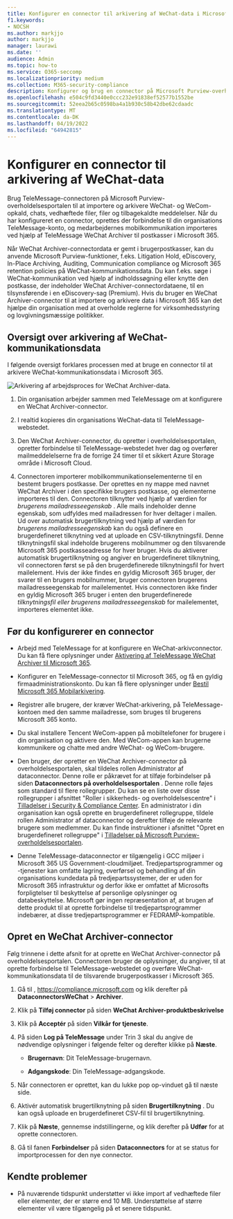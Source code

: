 ```yaml
---
title: Konfigurer en connector til arkivering af WeChat-data i Microsoft 365
f1.keywords:
- NOCSH
ms.author: markjjo
author: markjjo
manager: laurawi
ms.date: ''
audience: Admin
ms.topic: how-to
ms.service: O365-seccomp
ms.localizationpriority: medium
ms.collection: M365-security-compliance
description: Konfigurer og brug en connector på Microsoft Purview-overholdelsesportalen til at importere og arkivere WeChat-data i Microsoft 365.
ms.openlocfilehash: e504c9fd3440e0ccc232e91838ef52577b1552be
ms.sourcegitcommit: 52eea2b65c0598ba4a1b930c58b42dbe62cdaadc
ms.translationtype: MT
ms.contentlocale: da-DK
ms.lasthandoff: 04/19/2022
ms.locfileid: "64942815"
---
```

# <a name="set-up-a-connector-to-archive-wechat-data"></a>Konfigurer en connector til arkivering af WeChat-data

Brug TeleMessage-connectoren på Microsoft Purview-overholdelsesportalen til at importere og arkivere WeChat- og WeCom-opkald, chats, vedhæftede filer, filer og tilbagekaldte meddelelser. Når du har konfigureret en connector, oprettes der forbindelse til din organisations TeleMessage-konto, og medarbejdernes mobilkommunikation importeres ved hjælp af TeleMessage WeChat Archiver til postkasser i Microsoft 365.

Når WeChat Archiver-connectordata er gemt i brugerpostkasser, kan du anvende Microsoft Purview-funktioner, f.eks. Litigation Hold, eDiscovery, In-Place Archiving, Auditing, Communication compliance og Microsoft 365 retention policies på WeChat-kommunikationsdata. Du kan f.eks. søge i WeChat-kommunikation ved hjælp af indholdssøgning eller knytte den postkasse, der indeholder WeChat Archiver-connectordataene, til en tilsynsførende i en eDiscovery-sag (Premium). Hvis du bruger en WeChat Archiver-connector til at importere og arkivere data i Microsoft 365 kan det hjælpe din organisation med at overholde reglerne for virksomhedsstyring og lovgivningsmæssige politikker.

## <a name="overview-of-archiving-wechat-communication-data"></a>Oversigt over arkivering af WeChat-kommunikationsdata

I følgende oversigt forklares processen med at bruge en connector til at arkivere WeChat-kommunikationsdata i Microsoft 365.

![Arkivering af arbejdsproces for WeChat Archiver-data.](../media/WeChatConnectorWorkflow.png)

1. Din organisation arbejder sammen med TeleMessage om at konfigurere en WeChat Archiver-connector.

2. I realtid kopieres din organisations WeChat-data til TeleMessage-webstedet.

3. Den WeChat Archiver-connector, du opretter i overholdelsesportalen, opretter forbindelse til TeleMessage-webstedet hver dag og overfører mailmeddelelserne fra de forrige 24 timer til et sikkert Azure Storage område i Microsoft Cloud.

4. Connectoren importerer mobilkommunikationselementerne til en bestemt brugers postkasse. Der oprettes en ny mappe med navnet WeChat Archiver i den specifikke brugers postkasse, og elementerne importeres til den. Connectoren tilknytter ved hjælp af værdien for *brugerens mailadresseegenskab* . Alle mails indeholder denne egenskab, som udfyldes med mailadressen for hver deltager i mailen. Ud over automatisk brugertilknytning ved hjælp af værdien for *brugerens mailadresseegenskab* kan du også definere en brugerdefineret tilknytning ved at uploade en CSV-tilknytningsfil. Denne tilknytningsfil skal indeholde brugerens mobilnummer og den tilsvarende Microsoft 365 postkasseadresse for hver bruger. Hvis du aktiverer automatisk brugertilknytning og angiver en brugerdefineret tilknytning, vil connectoren først se på den brugerdefinerede tilknytningsfil for hvert mailelement. Hvis der ikke findes en gyldig Microsoft 365 bruger, der svarer til en brugers mobilnummer, bruger connectoren brugerens mailadresseegenskab for mailelementet. Hvis connectoren ikke finder en gyldig Microsoft 365 bruger i enten den brugerdefinerede *tilknytningsfil eller brugerens mailadresseegenskab* for mailelementet, importeres elementet ikke.

## <a name="before-you-set-up-a-connector"></a>Før du konfigurerer en connector

- Arbejd med TeleMessage for at konfigurere en WeChat-arkivconnector. Du kan få flere oplysninger under [Aktivering af TeleMessage WeChat Archiver til Microsoft 365](https://www.telemessage.com/microsoft-365-activation-for-wechat-archiver/).

- Konfigurer en TeleMessage-connector til Microsoft 365, og få en gyldig firmaadministrationskonto. Du kan få flere oplysninger under [Bestil Microsoft 365 Mobilarkivering](https://www.telemessage.com/mobile-archiver/order-mobile-archiver-for-microsoft-365/).

- Registrer alle brugere, der kræver WeChat-arkivering, på TeleMessage-kontoen med den samme mailadresse, som bruges til brugerens Microsoft 365 konto.

- Du skal installere Tencent WeCom-appen på mobiltelefoner for brugere i din organisation og aktivere den. Med WeCom-appen kan brugerne kommunikere og chatte med andre WeChat- og WeCom-brugere.

- Den bruger, der opretter en WeChat Archiver-connector på overholdelsesportalen, skal tildeles rollen Administrator af dataconnector. Denne rolle er påkrævet for at tilføje forbindelser på siden **Dataconnectors på overholdelsesportalen** . Denne rolle føjes som standard til flere rollegrupper. Du kan se en liste over disse rollegrupper i afsnittet "Roller i sikkerheds- og overholdelsescentre" i [Tilladelser i Security & Compliance Center](../security/office-365-security/permissions-in-the-security-and-compliance-center.md#roles-in-the-security--compliance-center). En administrator i din organisation kan også oprette en brugerdefineret rollegruppe, tildele rollen Administrator af dataconnector og derefter tilføje de relevante brugere som medlemmer. Du kan finde instruktioner i afsnittet "Opret en brugerdefineret rollegruppe" i [Tilladelser på Microsoft Purview-overholdelsesportalen](microsoft-365-compliance-center-permissions.md#create-a-custom-role-group).

- Denne TeleMessage-dataconnector er tilgængelig i GCC miljøer i Microsoft 365 US Government-cloudmiljøet. Tredjepartsprogrammer og -tjenester kan omfatte lagring, overførsel og behandling af din organisations kundedata på tredjepartssystemer, der er uden for Microsoft 365 infrastruktur og derfor ikke er omfattet af Microsofts forpligtelser til beskyttelse af personlige oplysninger og databeskyttelse. Microsoft gør ingen repræsentation af, at brugen af dette produkt til at oprette forbindelse til tredjepartsprogrammer indebærer, at disse tredjepartsprogrammer er FEDRAMP-kompatible.

## <a name="create-a-wechat-archiver-connector"></a>Opret en WeChat Archiver-connector

Følg trinnene i dette afsnit for at oprette en WeChat Archiver-connector på overholdelsesportalen. Connectoren bruger de oplysninger, du angiver, til at oprette forbindelse til TeleMessage-webstedet og overføre WeChat-kommunikationsdata til de tilsvarende brugerpostkasser i Microsoft 365.

1. Gå til , <https://compliance.microsoft.com> og klik derefter på **DataconnectorsWeChat** >  **Archiver**.

2. Klik på **Tilføj connector** på siden **WeChat Archiver-produktbeskrivelse**

3. Klik på **Acceptér** på siden **Vilkår for tjeneste**.

4. På siden **Log på TeleMessage** under Trin 3 skal du angive de nødvendige oplysninger i følgende felter og derefter klikke på **Næste**.

    - **Brugernavn**: Dit TeleMessage-brugernavn.

    - **Adgangskode**: Din TeleMessage-adgangskode.

5. Når connectoren er oprettet, kan du lukke pop op-vinduet gå til næste side.

6. Aktivér automatisk brugertilknytning på siden **Brugertilknytning** . Du kan også uploade en brugerdefineret CSV-fil til brugertilknytning.

7. Klik på **Næste**, gennemse indstillingerne, og klik derefter på **Udfør** for at oprette connectoren.

8. Gå til fanen **Forbindelser** på siden **Dataconnectors** for at se status for importprocessen for den nye connector.

## <a name="known-issues"></a>Kendte problemer

- På nuværende tidspunkt understøtter vi ikke import af vedhæftede filer eller elementer, der er større end 10 MB. Understøttelse af større elementer vil være tilgængelig på et senere tidspunkt.
